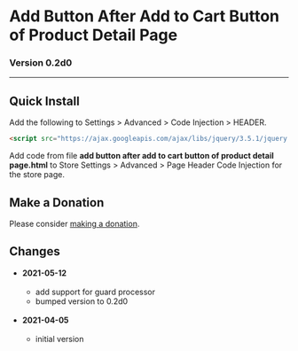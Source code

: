 # Add Button After Add to Cart Button of Product Detail Page

### Version 0.2d0

---

## Quick Install

Add the following to Settings > Advanced > Code Injection > HEADER.

```html
<script src="https://ajax.googleapis.com/ajax/libs/jquery/3.5.1/jquery.min.js"></script>
```

Add code from file **add button after add to cart button of product detail
page.html** to Store Settings > Advanced > Page Header Code Injection for the
store page.

## Make a Donation

Please consider [making a donation](https://github.com/tomsWebConsulting/twcsl#make-a-donation).

## Changes

* **2021-05-12**
<br><br>
  * add support for guard processor
  * bumped version to 0.2d0
  <br><br>
* **2021-04-05**
<br><br>
  * initial version

